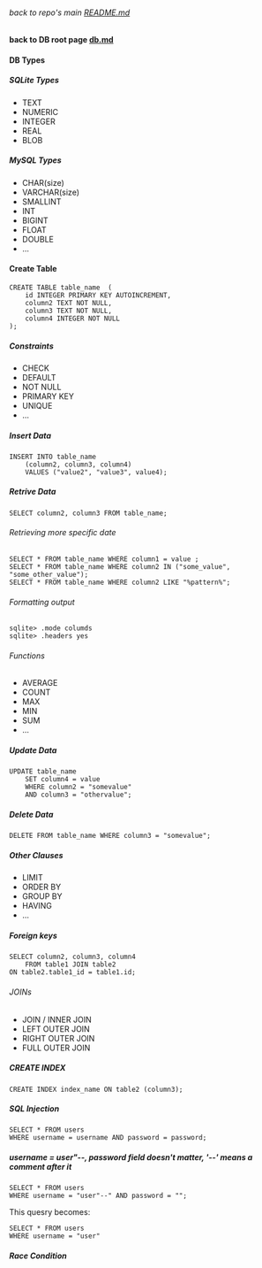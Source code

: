 ###### back to repo's main [README.md](../../README.md)
#### back to DB root page [db.md](./db.md)
#### DB Types
##### SQLite Types
* TEXT
* NUMERIC
* INTEGER
* REAL
* BLOB

##### MySQL Types
* CHAR(size)
* VARCHAR(size)
* SMALLINT
* INT
* BIGINT
* FLOAT
* DOUBLE
* ...

#### Create Table
```
CREATE TABLE table_name  (
    id INTEGER PRIMARY KEY AUTOINCREMENT,
    column2 TEXT NOT NULL,
    column3 TEXT NOT NULL,
    column4 INTEGER NOT NULL
);
```

##### Constraints
* CHECK
* DEFAULT
* NOT NULL
* PRIMARY KEY
* UNIQUE
* ...

##### Insert Data
```
INSERT INTO table_name
    (column2, column3, column4)
    VALUES ("value2", "value3", value4);
```

##### Retrive Data
```
SELECT column2, column3 FROM table_name;
```

###### Retrieving more specific date
```
SELECT * FROM table_name WHERE column1 = value ;
SELECT * FROM table_name WHERE column2 IN ("some_value", "some_other_value");
SELECT * FROM table_name WHERE column2 LIKE "%pattern%";
```

###### Formatting output
```
sqlite> .mode columds
sqlite> .headers yes
```

###### Functions
* AVERAGE
* COUNT
* MAX
* MIN
* SUM
* ...

##### Update Data
```
UPDATE table_name
    SET column4 = value
    WHERE column2 = "somevalue"
    AND column3 = "othervalue";
```

##### Delete Data
```
DELETE FROM table_name WHERE column3 = "somevalue";
```

##### Other Clauses
* LIMIT
* ORDER BY
* GROUP BY
* HAVING
* ...

##### Foreign keys
```
SELECT column2, column3, column4
    FROM table1 JOIN table2
ON table2.table1_id = table1.id;
```

###### JOINs
* JOIN / INNER JOIN
* LEFT OUTER JOIN
* RIGHT OUTER JOIN
* FULL OUTER JOIN

##### CREATE INDEX
```
CREATE INDEX index_name ON table2 (column3);
```

##### SQL Injection
```
SELECT * FROM users
WHERE username = username AND password = password;
```

##### username = user"--, password field doesn't matter, '--' means a comment after it
```
SELECT * FROM users
WHERE username = "user"--" AND password = "";
```
This quesry becomes:
```
SELECT * FROM users
WHERE username = "user"
```

##### Race Condition
